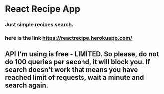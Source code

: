 # React Recipe App
### Just simple recipes search.

### here is the link https://reactrecipe.herokuapp.com/
## API I'm using is free - LIMITED. So please, do not do 100 queries per second, it will block you. If search doesn't work that means you have reached limit of requests, wait a minute and search again.
